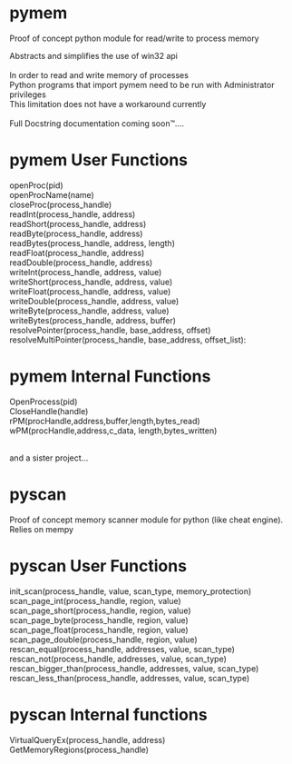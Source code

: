 # pymem
Proof of concept python module for read/write to process memory<br>

Abstracts and simplifies the use of win32 api<br><br>
In order to read and write memory of processes<br>
Python programs that import pymem need to be run with Administrator privileges<br>
This limitation does not have a workaround currently<br>
<br>
Full Docstring documentation coming soon™....

# pymem User Functions
openProc(pid)<br>
openProcName(name)<br>
closeProc(process_handle)<br>
readInt(process_handle, address)<br>
readShort(process_handle, address)<br>
readByte(process_handle, address)<br>
readBytes(process_handle, address, length)<br>
readFloat(process_handle, address)<br>
readDouble(process_handle, address)<br>
writeInt(process_handle, address, value)<br>
writeShort(process_handle, address, value)<br>
writeFloat(process_handle, address, value)<br>
writeDouble(process_handle, address, value)<br>
writeByte(process_handle, address, value)<br>
writeBytes(process_handle, address, buffer)<br>
resolvePointer(process_handle, base_address, offset)<br>
resolveMultiPointer(process_handle, base_address, offset_list):<br>

# pymem Internal Functions
OpenProcess(pid)<br>
CloseHandle(handle)<br>
rPM(procHandle,address,buffer,length,bytes_read)<br>
wPM(procHandle,address,c_data, length,bytes_written)<br><br>

and a sister project...<br>
# pyscan
Proof of concept memory scanner module for python (like cheat engine). Relies on mempy<br>

# pyscan User Functions
init_scan(process_handle, value, scan_type, memory_protection)<br>
scan_page_int(process_handle, region, value)<br>
scan_page_short(process_handle, region, value)<br>
scan_page_byte(process_handle, region, value)<br>
scan_page_float(process_handle, region, value)<br>
scan_page_double(process_handle, region, value)<br>
rescan_equal(process_handle, addresses, value, scan_type)<br>
rescan_not(process_handle, addresses, value, scan_type)<br>
rescan_bigger_than(process_handle, addresses, value, scan_type)<br>
rescan_less_than(process_handle, addresses, value, scan_type)<br>

# pyscan Internal functions
VirtualQueryEx(process_handle, address)<br>
GetMemoryRegions(process_handle)<br>
